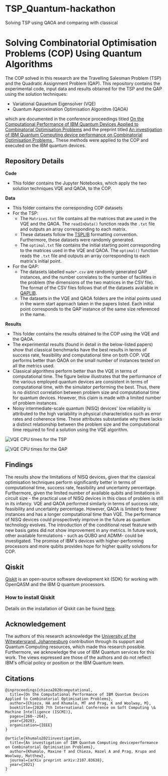 # TSP_Quantum-hackathon
Solving TSP using QAOA and comparing with classical
# Solving Combinatorial Optimisation Problems (COP) Using Quantum Algorithms 

The COP solved in this research are the Travelling Salesman Problem (TSP) and the Quadratic Assignment Problem (QAP). This repository contains the experimental code, input data and results obtained for the TSP and the QAP using the solution techniques:
- Variational Qauantum Eigensolver (VQE)
- Quantum Approximation Optimisation Algorithm (QAOA)

which are documented in the conference proceedings titled [On the Computational Performance of IBM Quantum Devices Applied to Combinatorial Optimisation Problems](https://ieeexplore.ieee.org/abstract/document/9311605) and the preprint titled [An investigation of IBM Quantum Computing device performance on Combinatorial Optimisation Problems
](https://arxiv.org/abs/2107.03638).
These methods were applied to the COP and executed on the IBM quantum devices. 

## Repository Details
**Code**
- This folder contains the Jupyter Notebooks, which apply the two solution techniques VQE and QAOA, to the COP.

**Data**
- This folder contains the corresponding COP datasets
- For the TSP: 
    - The `Matrices.txt` file contains all the matrices that are used in the VQE and the QAOA. The `readInData()` function reads the `.txt` file and outputs an array corresponding to each matrix.  
    - These datasets follow the [TSPLIB](http://elib.zib.de/pub/mp-testdata/tsp/tsplib/tsp/index.html) formatting convention. Furthermore, these datasets were randomly generated.
    - The `optimal.txt` file contains the initial starting point corresponding to the matrices used in the VQE and QAOA. The `optimal()` function reads the `.txt` file and outputs an array corresponding to each matrix's initial point. 
- For the QAP:
    - The datasets labelled `made*.csv` are randomly generated QAP instances, and the number correlates to the number of facilities in the problem (the dimensions of the two matrices in the CSV file). The format of the CSV files follows that of the datasets available in [QAPLIB](https://www.opt.math.tugraz.at/qaplib/).
    - The datasets in the VQE and QAOA folders are the initial points used in the warm start approach taken in the papers listed. Each initial point corresponds to the QAP instance of the same size referenced in the name.

**Results**
- This folder contains the results obtained to the COP using the VQE and the QAOA. 
- The experimental results (found in detail in the below-listed papers) show that classical benchmarks have the best results in terms of success rate, feasibility and computational time on both COP. VQE performs better than QAOA on the small number of instances tested on all the metrics used.
- Classical algorithms perform better than the VQE in terms of computational time. The figure below illustrates that the performance of the various employed quantum devices are consistent in terms of computational time, with the simulator performing the best. Thus, there is no distinct correlation between problem size and computational time for quantum devices. However, this claim is made with a limited number of problem instances.
- Noisy intermediate-scale quantum (NISQ) devices' low reliability is attributed to the high variability in physical characteristics such as error rates and coherence time. These attributes substantiate why there lacks a distinct relationship between the problem size and the computational time required to find a solution using the VQE algorithm.

![VQE CPU times for the TSP](TravellingSalesmanProblem/Results/Images/VQE_CPU.png)

![VQE CPU times for the QAP](QuadraticAssignmentProblem/Results/VQE/VQE.jpg)


## Findings
The results show the limitations of NISQ devices, given that the classical optimisation techniques perform significantly better in terms of computational time, success rate, feasibility and uncertainty percentage. Furthermore, given the limited number of available qubits and limitations in circuit size - the practical use of NISQ devices in this class of problem is still in its infancy. VQE and QAOA performed similarly in terms of success rate, feasibility and uncertainty percentage. However, QAOA is limited to fewer instances and has a longer computational time than VQE. The performance of NISQ devices could prospectively improve in the future as quantum technology evolves. The introduction of the conditional reset feature with new basis gates did not show improvement in any metrics. In future work, other available formulations - such as QUBO and ADMM- could be investigated. The promise of IBM's devices with higher-performing processors and more qubits provides hope for higher quality solutions for COP.

## Qiskit
[Qiskit](https://qiskit.org/) is an open-source software development kit (SDK) for working with OpenQASM and the IBM Q quantum processors.
### How to install Qiskit
Details on the installation of Qiskit can be found [here](https://qiskit.org/documentation/getting_started.html).

## Acknowledgement
The authors of this research acknowledge the [University of the Witwatersrand, Johannesburg](https://www.wits.ac.za/) contribution through its support and Quantum Computing resources, which made this research possible. Furthermore, we acknowledge the use of IBM Quantum services for this work. The views expressed are those of the authors and do not reflect IBM's official policy or position or the IBM Quantum team.

## Citations

```
@inproceedings{chieza2020computational,
  title={On the Computational Performance of IBM Quantum Devices Applied to Combinatorial Optimisation Problems},
  author={Chieza, HA and Khumalo, MT and Prag, K and Woolway, M},
  booktitle={2020 7th International Conference on Soft Computing \& Machine Intelligence (ISCMI)},
  pages={260--264},
  year={2020},
  organization={IEEE}
}

@article{khumalo2021investigation,
  title={An investigation of IBM Quantum Computing deviceperformance on Combinatorial Optimisation Problems},
  author={Khumalo, Maxine T and Chieza, Hazel A and Prag, Krupa and Woolway, Matthew},
  journal={arXiv preprint arXiv:2107.03638},
  year={2021}
}
```

